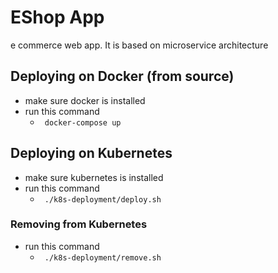 # EShop App
e commerce web app. It is based on microservice architecture

## Deploying on Docker (from source)
- make sure docker is installed
- run this command
  - ` docker-compose up`


## Deploying on Kubernetes
- make sure kubernetes is installed
- run this command
  - ` ./k8s-deployment/deploy.sh`

### Removing from Kubernetes
- run this command
  - ` ./k8s-deployment/remove.sh`

